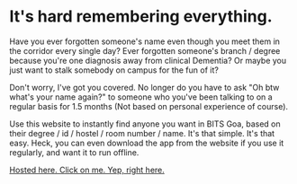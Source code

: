 # It's hard remembering everything.

Have you ever forgotten someone's name even though you meet them in the corridor every single day? Ever forgotten someone's branch / degree because you're one diagnosis away from clinical Dementia? Or maybe you just want to stalk somebody on campus for the fun of it?

Don't worry, I've got you covered. No longer do you have to ask "Oh btw what's your name again?" to someone who you've been talking to on a regular basis for 1.5 months (Not based on personal experience of course).

Use this website to instantly find anyone you want in BITS Goa, based on their degree / id / hostel / room number / name.
It's that simple.
It's that easy.
Heck, you can even download the app from the website if you use it regularly, and want it to run offline.

[Hosted here. Click on me. Yep, right here.](https://bpgc-everyone.netlify.app/)